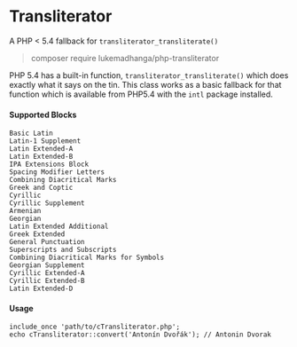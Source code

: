# Transliterator #

A PHP < 5.4 fallback for `transliterator_transliterate()`

> composer require lukemadhanga/php-transliterator

PHP 5.4 has a built-in function, `transliterator_transliterate()` which does exactly what it says on the tin. This class works as a basic fallback for that function which is available from PHP5.4 with the `intl` package installed.

#### Supported Blocks ####

    Basic Latin
    Latin-1 Supplement
    Latin Extended-A
    Latin Extended-B
    IPA Extensions Block
    Spacing Modifier Letters
    Combining Diacritical Marks
    Greek and Coptic
    Cyrillic
    Cyrillic Supplement
    Armenian
    Georgian
    Latin Extended Additional
    Greek Extended
    General Punctuation
    Superscripts and Subscripts
    Combining Diacritical Marks for Symbols
    Georgian Supplement
    Cyrillic Extended-A
    Cyrillic Extended-B
    Latin Extended-D

#### Usage ####


    include_once 'path/to/cTransliterator.php';
    echo cTransliterator::convert('Antonín Dvořák'); // Antonin Dvorak
